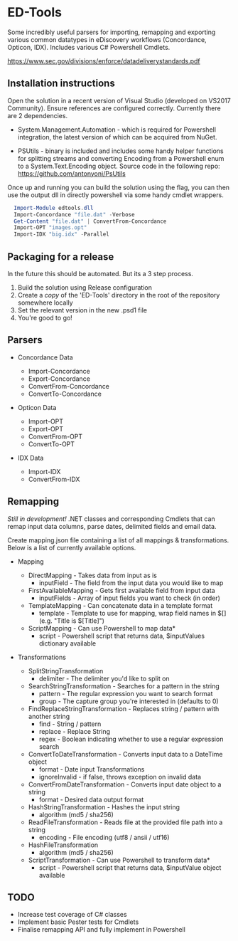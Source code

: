 # ED-Tools
Some incredibly useful parsers for importing, remapping and exporting various common datatypes in eDiscovery workflows (Concordance, Opticon, IDX). Includes various C# Powershell Cmdlets.

https://www.sec.gov/divisions/enforce/datadeliverystandards.pdf


## Installation instructions
Open the solution in a recent version of Visual Studio (developed on VS2017 Community). Ensure references are configured correctly. Currently there are 2 dependencies.

- System.Management.Automation - which is required for Powershell integration, the latest version of which can be acquired from NuGet.

- PSUtils - binary is included and includes some handy helper functions for splitting streams and converting Encoding from a Powershell enum to a System.Text.Encoding object.
Source code in the following repo:
https://github.com/antonyoni/PsUtils


Once up and running you can build the solution using the flag,  you can then use the output dll in directly powershell via some handy cmdlet wrappers.

```powershell
  Import-Module edtools.dll
  Import-Concordance "file.dat" -Verbose
  Get-Content "file.dat" | ConvertFrom-Concordance
  Import-OPT "images.opt"
  Import-IDX "big.idx" -Parallel
```

## Packaging for a release
In the future this should be automated. But its a 3 step process.
1. Build the solution using Release configuration
2. Create a *copy* of the 'ED-Tools' directory in the root of the repository somewhere locally
3. Set the relevant version in the new .psd1 file
4. You're good to go!

## Parsers
* Concordance Data
  * Import-Concordance
  * Export-Concordance
  * ConvertFrom-Concordance
  * ConvertTo-Concordance

* Opticon Data
  * Import-OPT
  * Export-OPT
  * ConvertFrom-OPT
  * ConvertTo-OPT

* IDX Data
  * Import-IDX
  * ConvertFrom-IDX


## Remapping
*Still in development!*
.NET classes and corresponding Cmdlets that can remap input data columns, parse dates, delimited fields and email data.

Create mapping.json file containing a list of all mappings & transformations. Below is a list of currently available options.

* Mapping
  * DirectMapping - Takes data from input as is
      * inputField - The field from the input data you would like to map
  * FirstAvailableMapping - Gets first available field from input data
      * inputFields - Array of input fields you want to check (in order)
  * TemplateMapping - Can concatenate data in a template format
      * template - Template to use for mapping, wrap field names in $[] (e.g. "Title is $[Title]")
  * ScriptMapping - Can use Powershell to map data*
      * script - Powershell script that returns data, $inputValues dictionary available

* Transformations
  * SplitStringTransformation
      * delimiter - The delimiter you'd like to split on
  * SearchStringTransformation - Searches for a pattern in the string
      * pattern - The regular expression you want to search format
      * group - The capture group you're interested in (defaults to 0)
  * FindReplaceStringTransformation - Replaces string / pattern with another string
      * find - String / pattern
      * replace - Replace String
      * regex - Boolean indicating whether to use a regular expression search
  * ConvertToDateTransformation - Converts input data to a DateTime object
      * format - Date input Transformations
      * ignoreInvalid - if false, throws exception on invalid data
  * ConvertFromDateTransformation - Converts input date object to a string
      * format - Desired data output format
  * HashStringTransformation - Hashes the input string
      * algorithm (md5 / sha256)
  * ReadFileTransformation - Reads file at the provided file path into a string
      * encoding - File encoding (utf8 / ansii / utf16)
  * HashFileTransformation
      * algorithm (md5 / sha256)
  * ScriptTransformation - Can use Powershell to transform data*
      * script - Powershell script that returns data, $inputValue object available


## TODO
- Increase test coverage of C# classes
- Implement basic Pester tests for Cmdlets
- Finalise remapping API and fully implement in Powershell

